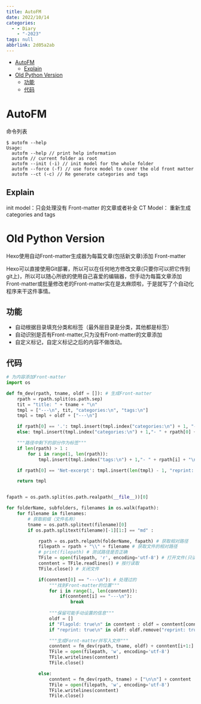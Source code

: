```yaml
---
title: AutoFM
date: 2022/10/14
categories:
  - - Diary
    - "-2023"
tags: null
abbrlink: 2d05a2ab
---
```


- [AutoFM](#autofm)
  - [Explain](#explain)
- [Old Python Version](#old-python-version)
  - [功能](#功能)
  - [代码](#代码)

# AutoFM

命令列表
```
$ autofm --help
Usage:
  autofm --help // print help information
  autofm // current folder as root
  autofm --init (-i) // init model for the whole folder
  autofm --force (-f) // use force model to cover the old front matter
  autofm --ct (-c) // Re generate categories and tags
```

## Explain

init model：只会处理没有 Front-matter 的文章或者补全
CT Model： 重新生成 categories and tags

# Old Python Version

Hexo使用自动Front-matter生成器为每篇文章(包括新文章)添加 Front-matter

Hexo可以直接使用Git部署，所以可以在任何地方修改文章(只要你可以把它传到git上)，所以可以随心所欲的使用自己喜爱的编辑器，但手动为每篇文章添加Front-matter或批量修改老的Front-matter实在是太麻烦啦，于是就写了个自动化程序来干这件事情。

## 功能
- 自动根据目录填充分类和标签（最外层目录是分类，其他都是标签）
- 自动识别是否有Front-matter,只为没有Front-matter的文章添加
- 自定义标记，自定义标记之后的内容不做改动。

## 代码
```python
# 为内容添加Front-matter
import os

def fm_dev(rpath, tname, oldf = []): # 生成Front-matter
    rpath = rpath.split(os.path.sep)
    tit = "title: " + tname + "\n"
    tmpl = ["---\n", tit, "categories:\n", "tags:\n"]
    tmpl = tmpl + oldf + ["---\n"]

    if rpath[0] == '.': tmpl.insert(tmpl.index("categories:\n") + 1, "- Life\n") # 根目录下所有文件处于 Life 分类
    else: tmpl.insert(tmpl.index("categories:\n") + 1,"- " + rpath[0] + "\n")

    """路径中剩下的部分作为标签"""
    if len(rpath) > 1 :
        for i in range(1, len(rpath)):
            tmpl.insert(tmpl.index("tags:\n") + 1,"- " + rpath[i] + "\n")

    if rpath[0] == 'Net-excerpt': tmpl.insert(len(tmpl) - 1, "reprint: true\n") # 主题内自定义设置，转载文章标记

    return tmpl


fapath = os.path.split(os.path.realpath(__file__))[0]

for folderName, subfolders, filenames in os.walk(fapath):
    for filename in filenames:
        # 获取前缀（文件名称）
        tname = os.path.splitext(filename)[0]
        if os.path.splitext(filename)[-1][1:] == "md" :

            rpath = os.path.relpath(folderName, fapath) # 获取相对路径
            filepath = rpath + "\\" + filename # 获取文件的相对路径
            # print(filepath) # 测试路径是否正确
            TFile = open(filepath, 'r', encoding='utf-8') # 打开文件(只读)
            conntent = TFile.readlines() # 按行读取
            TFile.close() # 关闭文件

            if(conntent[0] == "---\n"): # 处理过的
                """找到Front-matter的位置"""
                for i in range(1, len(conntent)):
                    if(conntent[i] == "---\n"):
                        break
                
                """保留可能手动设置的信息"""
                oldf = []
                if "Flagold: true\n" in conntent : oldf = conntent[conntent.index("Flagold: true\n"): i]
                if "reprint: true\n" in oldf: oldf.remove("reprint: true\n")

                """生成Fornt-matter并写入文件"""
                conntent = fm_dev(rpath, tname, oldf) + conntent[i+1:]
                TFile = open(filepath, 'w', encoding='utf-8')
                TFile.writelines(conntent)
                TFile.close()

            else:
                conntent = fm_dev(rpath, tname) + ["\n\n"] + conntent
                TFile = open(filepath, 'w', encoding='utf-8')
                TFile.writelines(conntent)
                TFile.close()
```